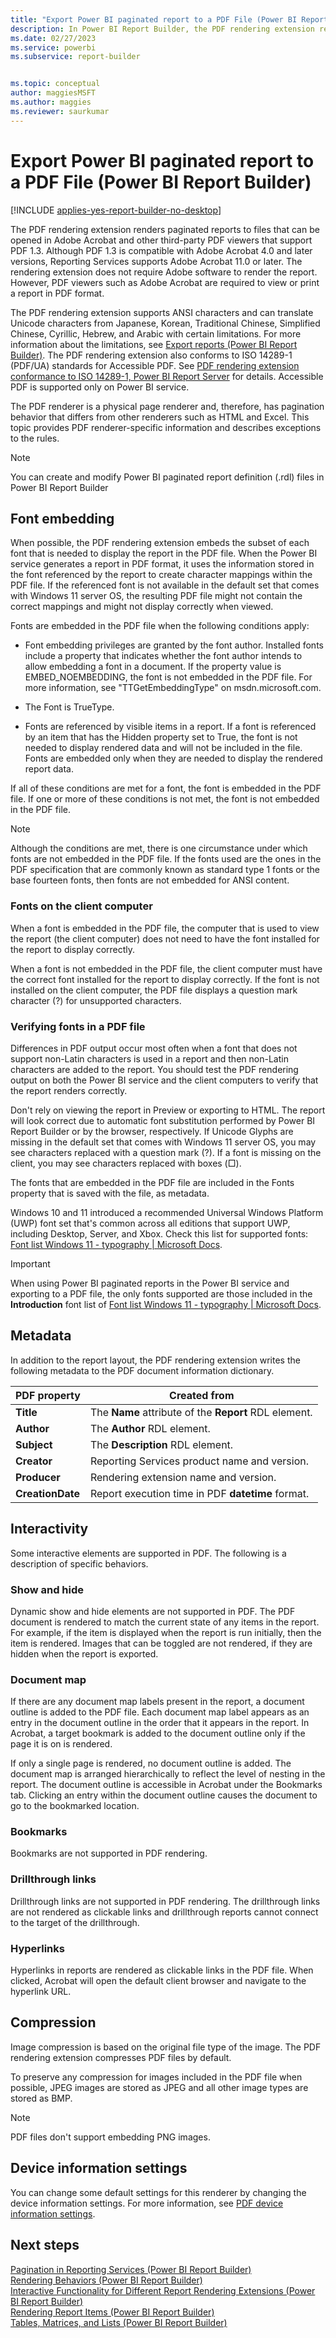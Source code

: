 ```yaml
---
title: "Export Power BI paginated report to a PDF File (Power BI Report Builder) | Microsoft Docs"
description: In Power BI Report Builder, the PDF rendering extension renders Power BI paginated reports to files that can be opened in Adobe Acrobat and other third-party PDF viewers.
ms.date: 02/27/2023
ms.service: powerbi
ms.subservice: report-builder


ms.topic: conceptual
author: maggiesMSFT
ms.author: maggies
ms.reviewer: saurkumar
---
```

# Export Power BI paginated report to a PDF File (Power BI Report Builder)

[!INCLUDE [applies-yes-report-builder-no-desktop](../../includes/applies-yes-report-builder-no-desktop.md)]

The PDF rendering extension renders paginated reports to files that can be opened in Adobe Acrobat and other third-party PDF viewers that support PDF 1.3. Although PDF 1.3 is compatible with Adobe Acrobat 4.0 and later versions, Reporting Services supports Adobe Acrobat 11.0 or later. The rendering extension does not require Adobe software to render the report. However, PDF viewers such as Adobe Acrobat are required to view or print a report in PDF format.  
  
 The PDF rendering extension supports ANSI characters and can translate Unicode characters from Japanese, Korean, Traditional Chinese, Simplified Chinese, Cyrillic, Hebrew, and Arabic with certain limitations. For more information about the limitations, see [Export reports &#40;Power BI Report Builder&#41;](export-reports-report-builder.md). The PDF rendering extension also conforms to  ISO 14289-1 (PDF/UA) standards for Accessible PDF. See [PDF rendering extension conformance to ISO 14289-1, Power BI Report Server](/power-bi/report-server/rendering-extension-support) for details. Accessible PDF is supported only on Power BI service.
  
 The PDF renderer is a physical page renderer and, therefore, has pagination behavior that differs from other renderers such as HTML and Excel. This topic provides PDF renderer-specific information and describes exceptions to the rules.  
  
> [!NOTE]  
>  You can create and modify Power BI paginated report definition (.rdl) files in Power BI Report Builder
  
##  <a name="FontRequirements"></a> Font embedding  
 When possible, the PDF rendering extension embeds the subset of each font that is needed to display the report in the PDF file. When the Power BI service generates a report in PDF format, it uses the information stored in the font referenced by the report to create character mappings within the PDF file. If the referenced font is not available in the default set that comes with Windows 11 server OS, the resulting PDF file might not contain the correct mappings and might not display correctly when viewed.  
  
 Fonts are embedded in the PDF file when the following conditions apply:  
  
-   Font embedding privileges are granted by the font author. Installed fonts include a property that indicates whether the font author intends to allow embedding a font in a document. If the property value is EMBED_NOEMBEDDING, the font is not embedded in the PDF file. For more information, see "TTGetEmbeddingType" on msdn.microsoft.com.  
  
-   The Font is TrueType.  
  
-   Fonts are referenced by visible items in a report. If a font is referenced by an item that has the Hidden property set to True, the font is not needed to display rendered data and will not be included in the file. Fonts are embedded only when they are needed to display the rendered report data.  
  
 If all of these conditions are met for a font, the font is embedded in the PDF file. If one or more of these conditions is not met, the font is not embedded in the PDF file.  
  
> [!NOTE]  
>  Although the conditions are met, there is one circumstance under which fonts are not embedded in the PDF file. If the fonts used are the ones in the PDF specification that are commonly known as standard type 1 fonts or the base fourteen fonts, then fonts are not embedded for ANSI content.  
  
  
### Fonts on the client computer  
 When a font is embedded in the PDF file, the computer that is used to view the report (the client computer) does not need to have the font installed for the report to display correctly.  
  
 When a font is not embedded in the PDF file, the client computer must have the correct font installed for the report to display correctly. If the font is not installed on the client computer, the PDF file displays a question mark character (?) for unsupported characters.  
  
### Verifying fonts in a PDF file  
 Differences in PDF output occur most often when a font that does not support non-Latin characters is used in a report and then non-Latin characters are added to the report. You should test the PDF rendering output on both the Power BI service and the client computers to verify that the report renders correctly.  
  
 Don't rely on viewing the report in Preview or exporting to HTML. The report will look correct due to automatic font substitution performed by Power BI Report Builder or by the browser, respectively. If Unicode Glyphs are missing in the default set that comes with Windows 11 server OS, you may see characters replaced with a question mark (?). If a font is missing on the client, you may see characters replaced with boxes (□).  
  
 The fonts that are embedded in the PDF file are included in the Fonts property that is saved with the file, as metadata.
 
Windows 10 and 11 introduced a recommended Universal Windows Platform (UWP) font set that's common across all editions that support UWP, including Desktop, Server, and Xbox. Check this list for supported fonts: [Font list Windows 11 - typography | Microsoft Docs](/typography/fonts/windows_11_font_list#introduction).

> [!IMPORTANT]  
> When using Power BI paginated reports in the Power BI service and exporting to a PDF file, the only fonts supported are those included in the **Introduction** font list of [Font list Windows 11 - typography | Microsoft Docs](/typography/fonts/windows_11_font_list#introduction). 

##  <a name="Metadata"></a> Metadata  
 In addition to the report layout, the PDF rendering extension writes the following metadata to the PDF document information dictionary.  
  
|PDF property|Created from|  
|------------------|------------------|  
|**Title**|The **Name** attribute of the **Report** RDL element.|  
|**Author**|The **Author** RDL element.|  
|**Subject**|The **Description** RDL element.|  
|**Creator**|Reporting Services product name and version.|  
|**Producer**|Rendering extension name and version.|  
|**CreationDate**|Report execution time in PDF **datetime** format.|  
  
  
##  <a name="Interactivity"></a> Interactivity  
 Some interactive elements are supported in PDF. The following is a description of specific behaviors.  
  
### Show and hide  
 Dynamic show and hide elements are not supported in PDF. The PDF document is rendered to match the current state of any items in the report. For example, if the item is displayed when the report is run initially, then the item is rendered. Images that can be toggled are not rendered, if they are hidden when the report is exported.  
  
### Document map  
 If there are any document map labels present in the report, a document outline is added to the PDF file. Each document map label appears as an entry in the document outline in the order that it appears in the report. In Acrobat, a target bookmark is added to the document outline only if the page it is on is rendered.  
  
 If only a single page is rendered, no document outline is added. The document map is arranged hierarchically to reflect the level of nesting in the report. The document outline is accessible in Acrobat under the Bookmarks tab. Clicking an entry within the document outline causes the document to go to the bookmarked location.  
  
### Bookmarks  
 Bookmarks are not supported in PDF rendering.  
  
### Drillthrough links  
 Drillthrough links are not supported in PDF rendering. The drillthrough links are not rendered as clickable links and drillthrough reports cannot connect to the target of the drillthrough.  
  
### Hyperlinks  
 Hyperlinks in reports are rendered as clickable links in the PDF file. When clicked, Acrobat will open the default client browser and navigate to the hyperlink URL.  
  
  
##  <a name="Compression"></a> Compression  
 Image compression is based on the original file type of the image. The PDF rendering extension compresses PDF files by default.  
  
 To preserve any compression for images included in the PDF file when possible, JPEG images are stored as JPEG and all other image types are stored as BMP.  
  
> [!NOTE]  
>  PDF files don't support embedding PNG images.  
  
  
##  <a name="DeviceInfo"></a> Device information settings  
 You can change some default settings for this renderer by changing the device information settings. For more information, see [PDF device information settings](../device-info/pdf-device-information-settings.md).  
  
  
## Next steps  
 [Pagination in Reporting Services &#40;Power BI Report Builder&#41;](/sql/reporting-services/report-design/pagination-in-reporting-services-report-builder-and-ssrs)   
 [Rendering Behaviors &#40;Power BI Report Builder&#41;](/sql/reporting-services/report-design/rendering-behaviors-report-builder-and-ssrs)   
 [Interactive Functionality for Different Report Rendering Extensions &#40;Power BI Report Builder&#41;](/sql/reporting-services/report-builder/interactive-functionality-different-report-rendering-extensions)   
 [Rendering Report Items &#40;Power BI Report Builder&#41;](/sql/reporting-services/report-design/rendering-report-items-report-builder-and-ssrs)   
 [Tables, Matrices, and Lists &#40;Power BI Report Builder&#41;](../report-builder-tables-matrices-lists.md)  
  
  
